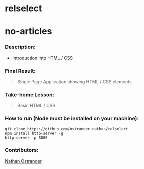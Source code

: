 # relselect
# no-articles

### Description: 

* Introduction into HTML / CSS

### Final Result:
> Single Page Application showing HTML / CSS elements

### Take-home Lesson:

> Basic HTML / CSS


### How to run (Node must be installed on your machine):
```
git clone https://github.com/ostrander-nathan/relselect
npm install http-server -g
http-server -p 8080
```


### Contributors:
[Nathan Ostrander](https://github.com/ostrander-nathan)